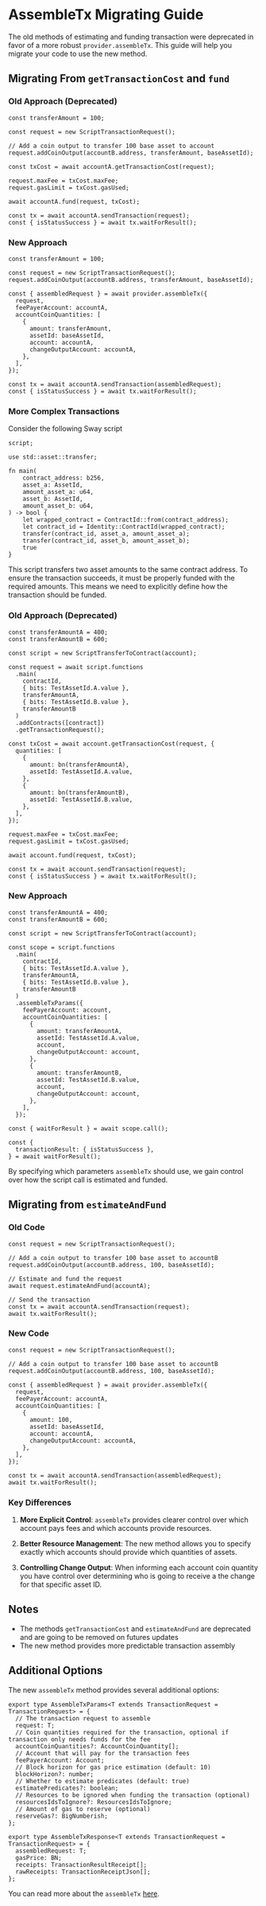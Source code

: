 # AssembleTx Migrating Guide

The old methods of estimating and funding transaction were deprecated in favor of a more robust `provider.assembleTx`. This guide will help you migrate your code to use the new method.

## Migrating From `getTransactionCost` and `fund`

### Old Approach (Deprecated)

```
const transferAmount = 100;

const request = new ScriptTransactionRequest();

// Add a coin output to transfer 100 base asset to account
request.addCoinOutput(accountB.address, transferAmount, baseAssetId);

const txCost = await accountA.getTransactionCost(request);

request.maxFee = txCost.maxFee;
request.gasLimit = txCost.gasUsed;

await accountA.fund(request, txCost);

const tx = await accountA.sendTransaction(request);
const { isStatusSuccess } = await tx.waitForResult();
```

### New Approach

```
const transferAmount = 100;

const request = new ScriptTransactionRequest();
request.addCoinOutput(accountB.address, transferAmount, baseAssetId);

const { assembledRequest } = await provider.assembleTx({
  request,
  feePayerAccount: accountA,
  accountCoinQuantities: [
    {
      amount: transferAmount,
      assetId: baseAssetId,
      account: accountA,
      changeOutputAccount: accountA,
    },
  ],
});

const tx = await accountA.sendTransaction(assembledRequest);
const { isStatusSuccess } = await tx.waitForResult();
```

### More Complex Transactions

Consider the following Sway script

```
script;

use std::asset::transfer;

fn main(
    contract_address: b256,
    asset_a: AssetId,
    amount_asset_a: u64,
    asset_b: AssetId,
    amount_asset_b: u64,
) -> bool {
    let wrapped_contract = ContractId::from(contract_address);
    let contract_id = Identity::ContractId(wrapped_contract);
    transfer(contract_id, asset_a, amount_asset_a);
    transfer(contract_id, asset_b, amount_asset_b);
    true
}
```

This script transfers two asset amounts to the same contract address. To ensure the transaction succeeds, it must be properly funded with the required amounts. This means we need to explicitly define how the transaction should be funded.

### Old Approach (Deprecated)

```
const transferAmountA = 400;
const transferAmountB = 600;

const script = new ScriptTransferToContract(account);

const request = await script.functions
  .main(
    contractId,
    { bits: TestAssetId.A.value },
    transferAmountA,
    { bits: TestAssetId.B.value },
    transferAmountB
  )
  .addContracts([contract])
  .getTransactionRequest();

const txCost = await account.getTransactionCost(request, {
  quantities: [
    {
      amount: bn(transferAmountA),
      assetId: TestAssetId.A.value,
    },
    {
      amount: bn(transferAmountB),
      assetId: TestAssetId.B.value,
    },
  ],
});

request.maxFee = txCost.maxFee;
request.gasLimit = txCost.gasUsed;

await account.fund(request, txCost);

const tx = await account.sendTransaction(request);
const { isStatusSuccess } = await tx.waitForResult();
```

### New Approach

```
const transferAmountA = 400;
const transferAmountB = 600;

const script = new ScriptTransferToContract(account);

const scope = script.functions
  .main(
    contractId,
    { bits: TestAssetId.A.value },
    transferAmountA,
    { bits: TestAssetId.B.value },
    transferAmountB
  )
  .assembleTxParams({
    feePayerAccount: account,
    accountCoinQuantities: [
      {
        amount: transferAmountA,
        assetId: TestAssetId.A.value,
        account,
        changeOutputAccount: account,
      },
      {
        amount: transferAmountB,
        assetId: TestAssetId.B.value,
        account,
        changeOutputAccount: account,
      },
    ],
  });

const { waitForResult } = await scope.call();

const {
  transactionResult: { isStatusSuccess },
} = await waitForResult();
```

By specifying which parameters `assembleTx` should use, we gain control over how the script call is estimated and funded.

## Migrating from `estimateAndFund`

### Old Code

```
const request = new ScriptTransactionRequest();

// Add a coin output to transfer 100 base asset to accountB
request.addCoinOutput(accountB.address, 100, baseAssetId);

// Estimate and fund the request
await request.estimateAndFund(accountA);

// Send the transaction
const tx = await accountA.sendTransaction(request);
await tx.waitForResult();
```

### New Code

```
const request = new ScriptTransactionRequest();

// Add a coin output to transfer 100 base asset to accountB
request.addCoinOutput(accountB.address, 100, baseAssetId);

const { assembledRequest } = await provider.assembleTx({
  request,
  feePayerAccount: accountA,
  accountCoinQuantities: [
    {
      amount: 100,
      assetId: baseAssetId,
      account: accountA,
      changeOutputAccount: accountA,
    },
  ],
});

const tx = await accountA.sendTransaction(assembledRequest);
await tx.waitForResult();
```

### Key Differences

1. **More Explicit Control**: `assembleTx` provides clearer control over which account pays fees and which accounts provide resources.

2. **Better Resource Management**: The new method allows you to specify exactly which accounts should provide which quantities of assets.

3. **Controlling Change Output**: When informing each account coin quantity you have control over determining who is going to receive a the change for that specific asset ID.

## Notes

- The methods `getTransactionCost` and `estimateAndFund` are deprecated and are going to be removed on futures updates
- The new method provides more predictable transaction assembly

## Additional Options

The new `assembleTx` method provides several additional options:

```
export type AssembleTxParams<T extends TransactionRequest = TransactionRequest> = {
  // The transaction request to assemble
  request: T;
  // Coin quantities required for the transaction, optional if transaction only needs funds for the fee
  accountCoinQuantities?: AccountCoinQuantity[];
  // Account that will pay for the transaction fees
  feePayerAccount: Account;
  // Block horizon for gas price estimation (default: 10)
  blockHorizon?: number;
  // Whether to estimate predicates (default: true)
  estimatePredicates?: boolean;
  // Resources to be ignored when funding the transaction (optional)
  resourcesIdsToIgnore?: ResourcesIdsToIgnore;
  // Amount of gas to reserve (optional)
  reserveGas?: BigNumberish;
};

export type AssembleTxResponse<T extends TransactionRequest = TransactionRequest> = {
  assembledRequest: T;
  gasPrice: BN;
  receipts: TransactionResultReceipt[];
  rawReceipts: TransactionReceiptJson[];
};
```

You can read more about the `assembleTx` [here](./index.md).
